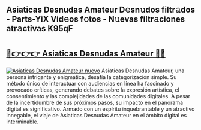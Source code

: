## Asiaticas Desnudas Amateur D𝚎sn𝚞dos filtr𝚊dos - Parts-YiX Vid𝚎os f𝚘tos - N𝚞evas filtr𝚊ciones atr𝚊ctivas K95qF

# <h2><a href="http://mbcklu8.tromn.icu/?c=Asiaticas+Desnudas+Amateur">🔗👉👉👉 Asiaticas Desnudas Amateur 🔗🔗</a></h2>

[![Asiaticas Desnudas Amateur nuevo](https://i.imgur.com/pEAQMta.gif)](http://mbcklu8.tromn.icu/?c=Asiaticas+Desnudas+Amateur)
Asiaticas Desnudas Amateur, una persona intrigante y enigmática, desafía la categorización simple. Su método único de interactuar con audiencias en línea ha fascinado y provocado críticas, generando debates sobre la expresión artística, el consentimiento y las complejidades de las comunidades digitales. A pesar de la incertidumbre de sus próximos pasos, su impacto en el panorama digital es significativo. Armado con un espíritu inquebrantable y un atractivo innegable, el viaje de Asiaticas Desnudas Amateur en el ámbito digital es interminable.
